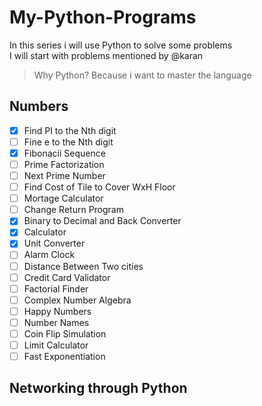 # My-Python-Programs
In this series i will use Python to solve some problems
<br>
I will start with problems mentioned by @karan
<br>
> Why Python? Because i want to master the language

## Numbers
- [x] Find PI to the Nth digit
- [ ] Fine e to the Nth digit
- [x] Fibonacii Sequence
- [ ] Prime Factorization
- [ ] Next Prime Number
- [ ] Find Cost of Tile to Cover WxH Floor
- [ ] Mortage Calculator
- [ ] Change Return Program
- [x] Binary to Decimal and Back Converter
- [x] Calculator
- [x] Unit Converter
- [ ] Alarm Clock
- [ ] Distance Between Two cities
- [ ] Credit Card Validator
- [ ] Factorial Finder
- [ ] Complex Number Algebra
- [ ] Happy Numbers
- [ ] Number Names
- [ ] Coin Flip Simulation
- [ ] Limit Calculator
- [ ] Fast Exponentiation

## Networking through Python 
